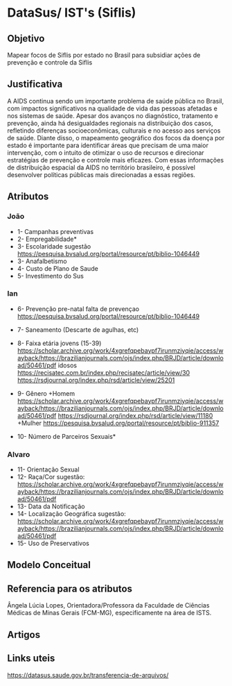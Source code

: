 # DataSus/ IST's (Siflis)

## Objetivo ##

Mapear focos de Siflis por estado no Brasil para subsidiar ações de prevenção e controle da Siflis

## Justificativa ##

A AIDS continua sendo um importante problema de saúde pública no Brasil, com impactos significativos na qualidade de vida das pessoas afetadas e nos sistemas de saúde. Apesar dos avanços no diagnóstico, tratamento e prevenção, ainda há desigualdades regionais na distribuição dos casos, refletindo diferenças socioeconômicas, culturais e no acesso aos serviços de saúde. Diante disso, o mapeamento geográfico dos focos da doença por estado é importante para identificar áreas que precisam de uma maior intervenção, com o intuito de otimizar o uso de recursos e direcionar estratégias de prevenção e controle mais eficazes. Com essas informações de distribuição espacial da AIDS no território brasileiro, é possível desenvolver políticas públicas mais direcionadas a essas regiões.

## Atributos ##
### João ###
- 1- Campanhas preventivas
- 2- Empregabilidade*
- 3- Escolaridade
  sugestão https://pesquisa.bvsalud.org/portal/resource/pt/biblio-1046449
- 3- Anafalbetismo
- 4- Custo de Plano de Saude
- 5- Investimento do Sus

### Ian ###
- 6- Prevenção pre-natal
  falta de prevençao
  https://pesquisa.bvsalud.org/portal/resource/pt/biblio-1046449
- 7- Saneamento (Descarte de agulhas, etc)
  
- 8- Faixa etária
  jovens (15-39)
  https://scholar.archive.org/work/4xgrefqpebaypf7irunmzjyqie/access/wayback/https://brazilianjournals.com/ojs/index.php/BRJD/article/download/50461/pdf
  idosos
  https://recisatec.com.br/index.php/recisatec/article/view/30
  https://rsdjournal.org/index.php/rsd/article/view/25201
- 9- Gênero
  +Homem
  https://scholar.archive.org/work/4xgrefqpebaypf7irunmzjyqie/access/wayback/https://brazilianjournals.com/ojs/index.php/BRJD/article/download/50461/pdf
  https://rsdjournal.org/index.php/rsd/article/view/11180
  +Mulher
  https://pesquisa.bvsalud.org/portal/resource/pt/biblio-911357
  
  
- 10- Número de Parceiros Sexuais*

### Alvaro ###
- 11- Orientação Sexual
- 12- Raça/Cor
  sugestão: https://scholar.archive.org/work/4xgrefqpebaypf7irunmzjyqie/access/wayback/https://brazilianjournals.com/ojs/index.php/BRJD/article/download/50461/pdf
- 13- Data da Notificação
- 14- Localização Geográfica
   sugestão: https://scholar.archive.org/work/4xgrefqpebaypf7irunmzjyqie/access/wayback/https://brazilianjournals.com/ojs/index.php/BRJD/article/download/50461/pdf
- 15- Uso de Preservativos

## Modelo Conceitual ##

  ## Referencia para os atributos ##

  Ângela Lúcia Lopes, Orientadora/Professora da Faculdade de Ciências Médicas de Minas Gerais (FCM-MG), especificamente na área de ISTS. 
  

## Artigos ##


## Links uteis ##

https://datasus.saude.gov.br/transferencia-de-arquivos/
